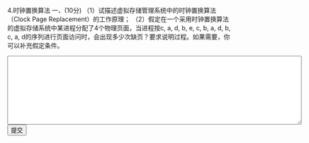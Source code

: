 4.时钟置换算法 一、(10分) （1）试描述虚拟存储管理系统中的时钟置换算法（Clock Page Replacement）的工作原理；
（2）假定在一个采用时钟置换算法的虚拟存储系统中某进程分配了4个物理页面，当进程按c, a, d, b, e, c, b, a, d, b, c, a,
d的序列进行页面访问时，会出现多少次缺页？要求说明过程。如果需要，你可以补充假定条件。
<div class="active-code">
<textarea rows="10" cols="80"></textarea>
<div><input class="action-submit" type="submit" value="提交"/></div>
</div>